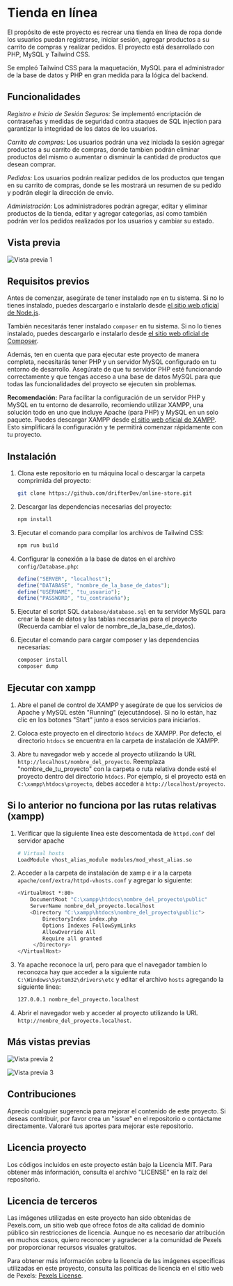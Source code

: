 # Tienda en línea

El propósito de este proyecto es recrear una tienda en línea de ropa donde los usuarios puedan registrarse, iniciar sesión, agregar productos a su carrito de compras y realizar pedidos. El proyecto está desarrollado con PHP, MySQL y Tailwind CSS.

Se empleó Tailwind CSS para la maquetación, MySQL para el administrador de la base de datos y PHP en gran medida para la lógica del backend.

## Funcionalidades

_Registro e Inicio de Sesión Seguros:_ Se implementó encriptación de contraseñas y medidas de seguridad contra ataques de SQL injection para garantizar la integridad de los datos de los usuarios.

_Carrito de compras:_ Los usuarios podrán una vez iniciada la sesión agregar productos a su carrito de compras, donde tambien podrán eliminar productos del mismo o aumentar o disminuir la cantidad de productos que desean comprar.

_Pedidos:_ Los usuarios podrán realizar pedidos de los productos que tengan en su carrito de compras, donde se les mostrará un resumen de su pedido y podrán elegir la dirección de envío.

_Administración:_ Los administradores podrán agregar, editar y eliminar productos de la tienda, editar y agregar categorías, así como también podrán ver los pedidos realizados por los usuarios y cambiar su estado.

## Vista previa

![Vista previa 1](./public/img/preview.png)

## Requisitos previos

Antes de comenzar, asegúrate de tener instalado `npm` en tu sistema. Si no lo tienes instalado, puedes descargarlo e instalarlo desde [el sitio web oficial de Node.js](https://nodejs.org/).

También necesitarás tener instalado `composer` en tu sistema. Si no lo tienes instalado, puedes descargarlo e instalarlo desde [el sitio web oficial de Composer](https://getcomposer.org/).

Además, ten en cuenta que para ejecutar este proyecto de manera completa, necesitarás tener PHP y un servidor MySQL configurado en tu entorno de desarrollo. Asegúrate de que tu servidor PHP esté funcionando correctamente y que tengas acceso a una base de datos MySQL para que todas las funcionalidades del proyecto se ejecuten sin problemas.

**Recomendación:** Para facilitar la configuración de un servidor PHP y MySQL en tu entorno de desarrollo, recomiendo utilizar XAMPP, una solución todo en uno que incluye Apache (para PHP) y MySQL en un solo paquete. Puedes descargar XAMPP desde [el sitio web oficial de XAMPP](https://www.apachefriends.org/index.html). Esto simplificará la configuración y te permitirá comenzar rápidamente con tu proyecto.

## Instalación

1. Clona este repositorio en tu máquina local o descargar la carpeta comprimida del proyecto:

   ```bash
   git clone https://github.com/drifterDev/online-store.git
   ```

2. Descargar las dependencias necesarias del proyecto:

   ```bash
   npm install
   ```

3. Ejecutar el comando para compilar los archivos de Tailwind CSS:

   ```bash
   npm run build
   ```

4. Configurar la conexión a la base de datos en el archivo `config/Database.php`:

   ```php
   define("SERVER", "localhost");
   define("DATABASE", "nombre_de_la_base_de_datos");
   define("USERNAME", "tu_usuario");
   define("PASSWORD", "tu_contraseña");
   ```

5. Ejecutar el script SQL `database/database.sql` en tu servidor MySQL para crear la base de datos y las tablas necesarias para el proyecto (Recuerda cambiar el valor de nombre_de_la_base_de_datos).

6. Ejecutar el comando para cargar composer y las dependencias necesarias:

   ```bash
   composer install
   composer dump
   ```

## Ejecutar con xampp

1. Abre el panel de control de XAMPP y asegúrate de que los servicios de Apache y MySQL estén "Running" (ejecutándose). Si no lo están, haz clic en los botones "Start" junto a esos servicios para iniciarlos.

2. Coloca este proyecto en el directorio `htdocs` de XAMPP. Por defecto, el directorio `htdocs` se encuentra en la carpeta de instalación de XAMPP.

3. Abre tu navegador web y accede al proyecto utilizando la URL `http://localhost/nombre_del_proyecto`. Reemplaza "nombre_de_tu_proyecto" con la carpeta o ruta relativa donde esté el proyecto dentro del directorio `htdocs`. Por ejemplo, si el proyecto está en `C:\xampp\htdocs\proyecto`, debes acceder a `http://localhost/proyecto`.

## Si lo anterior no funciona por las rutas relativas (xampp)

1. Verificar que la siguiente línea este descomentada de `httpd.conf` del servidor apache

   ```bash
   # Virtual hosts
   LoadModule vhost_alias_module modules/mod_vhost_alias.so

   ```

2. Acceder a la carpeta de instalación de xamp e ir a la carpeta `apache/conf/extra/httpd-vhosts.conf` y agregar lo siguiente:

   ```bash
   <VirtualHost *:80>
       DocumentRoot "C:\xampp\htdocs\nombre_del_proyecto\public"
       ServerName nombre_del_proyecto.localhost
       <Directory "C:\xampp\htdocs\nombre_del_proyecto\public">
           DirectoryIndex index.php
           Options Indexes FollowSymLinks
           AllowOverride All
           Require all granted
        </Directory>
   </VirtualHost>
   ```

3. Ya apache reconoce la url, pero para que el navegador tambien lo reconozca hay que acceder a la siguiente ruta `C:\Windows\System32\drivers\etc` y editar el archivo `hosts` agregando la siguiente linea:

   ```bash
   127.0.0.1 nombre_del_proyecto.localhost
   ```

4. Abrir el navegador web y acceder al proyecto utilizando la URL `http://nombre_del_proyecto.localhost`.

## Más vistas previas

![Vista previa 2](./public/img/preview2.png)

![Vista previa 3](./public/img/preview3.png)

## Contribuciones

Aprecio cualquier sugerencia para mejorar el contenido de este proyecto. Si deseas contribuir, por favor crea un "issue" en el repositorio o contáctame directamente. Valoraré tus aportes para mejorar este repositorio.

## Licencia proyecto

Los códigos incluidos en este proyecto están bajo la Licencia MIT. Para obtener más información, consulta el archivo "LICENSE" en la raíz del repositorio.

## Licencia de terceros

Las imágenes utilizadas en este proyecto han sido obtenidas de Pexels.com, un sitio web que ofrece fotos de alta calidad de dominio público sin restricciones de licencia. Aunque no es necesario dar atribución en muchos casos, quiero reconocer y agradecer a la comunidad de Pexels por proporcionar recursos visuales gratuitos.

Para obtener más información sobre la licencia de las imágenes específicas utilizadas en este proyecto, consulta las políticas de licencia en el sitio web de Pexels: [Pexels License](https://www.pexels.com/license/).
